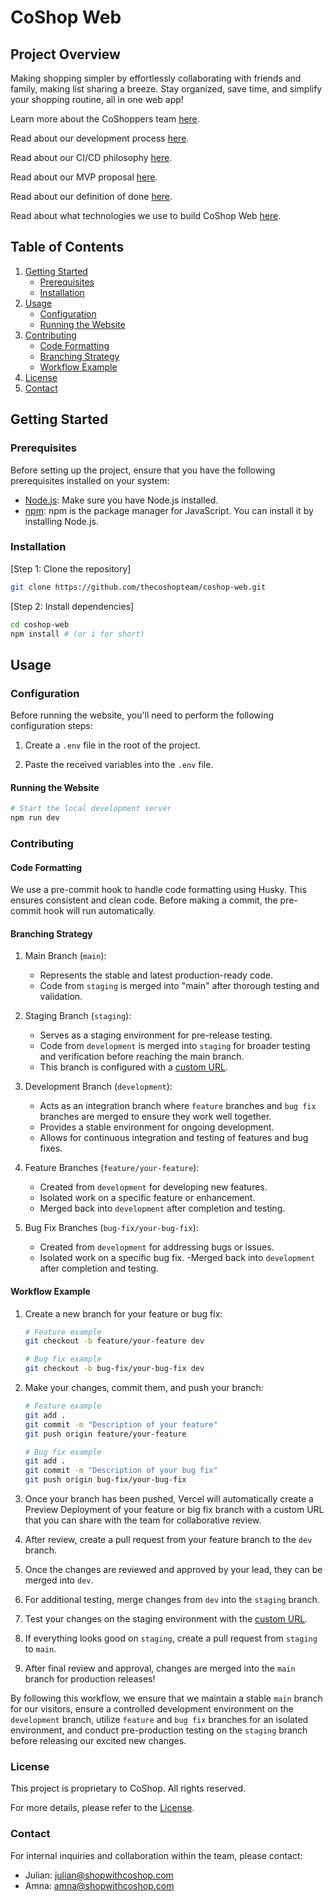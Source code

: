 # CoShop Web

## Project Overview

Making shopping simpler by effortlessly collaborating with friends and family, making list sharing a breeze. Stay organized, save time, and simplify your shopping routine, all in one web app!

Learn more about the CoShoppers team [here](./TEAM.md).

Read about our development process [here](./PROCESS.md).

Read about our CI/CD philosophy [here](./CICD.md).

Read about our MVP proposal [here](./MVP.md).

Read about our definition of done [here](./DONE.md).

Read about what technologies we use to build CoShop Web [here](./TECHNOLOGIES.md).

## Table of Contents

1. [Getting Started](#getting-started)
   - [Prerequisites](#prerequisites)
   - [Installation](#installation)
2. [Usage](#usage)
   - [Configuration](#configuration)
   - [Running the Website](#running-the-website)
3. [Contributing](#contributing)
   - [Code Formatting](#code-formatting)
   - [Branching Strategy](#branching-strategy)
   - [Workflow Example](#workflow-example)
4. [License](#license)
5. [Contact](#contact)

## Getting Started

### Prerequisites

Before setting up the project, ensure that you have the following prerequisites installed on your system:

- [Node.js](https://nodejs.org/): Make sure you have Node.js installed.
- [npm](https://www.npmjs.com/): npm is the package manager for JavaScript. You can install it by installing Node.js.

### Installation

[Step 1: Clone the repository]

```bash
git clone https://github.com/thecoshopteam/coshop-web.git
```

[Step 2: Install dependencies]

```bash
cd coshop-web
npm install # (or i for short)
```

## Usage

### Configuration

Before running the website, you'll need to perform the following configuration steps:

1. Create a `.env` file in the root of the project.

2. Paste the received variables into the `.env` file.

#### Running the Website

```bash
# Start the local development server
npm run dev
```

### Contributing

#### Code Formatting

We use a pre-commit hook to handle code formatting using Husky. This ensures consistent and clean code. Before making a commit, the pre-commit hook will run automatically.

#### Branching Strategy

1. Main Branch (`main`):

   - Represents the stable and latest production-ready code.
   - Code from `staging` is merged into "main" after thorough testing and validation.

2. Staging Branch (`staging`):

   - Serves as a staging environment for pre-release testing.
   - Code from `development` is merged into `staging` for broader testing and verification before reaching the main branch.
   - This branch is configured with a [custom URL](https://staging.app.shopwithcoshop.com/).

3. Development Branch (`development`):

   - Acts as an integration branch where `feature` branches and `bug fix` branches are merged to ensure they work well together.
   - Provides a stable environment for ongoing development.
   - Allows for continuous integration and testing of features and bug fixes.

4. Feature Branches (`feature/your-feature`):

   - Created from `development` for developing new features.
   - Isolated work on a specific feature or enhancement.
   - Merged back into `development` after completion and testing.

5. Bug Fix Branches (`bug-fix/your-bug-fix`):
   - Created from `development` for addressing bugs or issues.
   - Isolated work on a specific bug fix.
     -Merged back into `development` after completion and testing.

#### Workflow Example

1. Create a new branch for your feature or bug fix:

   ```bash
   # Feature example
   git checkout -b feature/your-feature dev

   # Bug fix example
   git checkout -b bug-fix/your-bug-fix dev
   ```

2. Make your changes, commit them, and push your branch:

   ```bash
   # Feature example
   git add .
   git commit -m "Description of your feature"
   git push origin feature/your-feature

   # Bug fix example
   git add .
   git commit -m "Description of your bug fix"
   git push origin bug-fix/your-bug-fix
   ```

3. Once your branch has been pushed, Vercel will automatically create a Preview Deployment of your feature or big fix branch with a custom URL that you can share with the team for collaborative review.

4. After review, create a pull request from your feature branch to the `dev` branch.

5. Once the changes are reviewed and approved by your lead, they can be merged into `dev`.

6. For additional testing, merge changes from `dev` into the `staging` branch.

7. Test your changes on the staging environment with the [custom URL](https://staging.app.shopwithcoshop.com/).

8. If everything looks good on `staging`, create a pull request from `staging` to `main`.

9. After final review and approval, changes are merged into the `main` branch for production releases!

By following this workflow, we ensure that we maintain a stable `main` branch for our visitors, ensure a controlled development environment on the `development` branch, utilize `feature` and `bug fix` branches for an isolated environment, and conduct pre-production testing on the `staging` branch before releasing our excited new changes.

### License

This project is proprietary to CoShop. All rights reserved.

For more details, please refer to the [License](./LICENSE.md).

### Contact

For internal inquiries and collaboration within the team, please contact:

- Julian: [julian@shopwithcoshop.com](mailto:julian@shopwithcoshop.com)
- Amna: [amna@shopwithcoshop.com](mailto:amna@shopwithcoshop.com)
